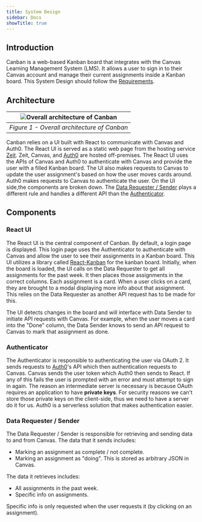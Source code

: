 ```yaml
---
title: System Design
sidebar: Docs
showTitle: true
---
```


## Introduction

Canban is a web-based Kanban board that integrates with the Canvas Learning Management System (LMS).
It allows a user to sign in to their Canvas account and manage their current assignments inside a Kanban board. This
System Design should follow the [Requirements](/docs/canban/requirements).

## Architecture

| ![Overall architecture of Canban](https://i.ibb.co/X3fHsLz/System-Design-Canban.png) |
| :----------------------------------------------------------------------------------: |
|                     _Figure 1 - Overall architecture of Canban_                      |

Canban relies on a UI built with React to communicate with Canvas and Auth0. The React UI is served as a static web page
from the hosting service [Zeit](https://zeit.co/). Zeit, Canvas, and [Auth0](https://auth0.com/) are hosted off-premises.
The React UI uses the APIs of Canvas and Auth0 to authenticate with Canvas and provide the user with a filled Kanban board.
The UI also makes requests to Canvas to update the user assignment's based on how the user moves cards around. Auth0 makes
requests to Canvas to authenticate the user. On the UI side,the components are broken down. The [Data Requester / Sender](#data-requester--sender)
plays a different rule and handles a different API than the [Authenticator](#authenticator).

## Components

### React UI

The React UI is the central component of Canban. By default, a login page is displayed.
This login page uses the Authenticator to authenticate with Canvas and allow the user to see their assignments in a
Kanban board. This UI utilizes a library called [React-Kanban](https://github.com/lourenci/react-kanban) for the kanban board.
Initially, when the board is loaded, the UI calls on the Data Requester to get all assignments for the past week. It then
places those assignments in the correct columns. Each assignment is a card. When a user clicks on a card, they are brought
to a modal displaying more info about that assignment. This relies on the Data Requester as another API request has to
be made for this.

The UI detects changes in the board and will interface with Data Sender to initiate API requests with Canvas. For example,
when the user moves a card into the "Done" column, the Data Sender knows to send an API request to Canvas to mark that
assignment as done.

### Authenticator

The Authenticator is responsible to authenticating the user via OAuth 2. It sends requests to [Auth0](https://auth0.com/)'s API which then
authentication requests to Canvas.
Canvas sends the user token which Auth0 then sends to React. If any of this fails the user is prompted with an error and
must attempt to sign in again. The reason an intermediate server is necessary is because OAuth requires an application to have
**private keys**. For security reasons we can't store those private keys on the client-side, thus we need to have a server
do it for us. Auth0 is a serverless solution that makes authentication easier.

### Data Requester / Sender

The Data Requester / Sender is responsible for retrieving and sending data to and from Canvas.
The data that it sends includes:

- Marking an assignment as complete / not complete.
- Marking an assignment as "doing". This is stored as arbitrary JSON in Canvas.

The data it retrieves includes:

- All assignments in the past week.
- Specific info on assignments.

Specific info is only requested when the user requests it (by clicking on an assignment).
